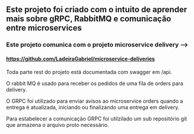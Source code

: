 ## Este projeto foi criado com o intuito de aprender mais sobre gRPC, RabbitMQ e comunicação entre microservices

### Este projeto comunica com o projeto microservice delivery -->
#### https://github.com/LadeiraGabriel/microservice-deliveries

Toda parte rest do projeto está documentada com swagger em /api.

O rabbit MQ é usado para receber os pedidos de uma fila de orders para delivery.

O GRPC foi utilizado para enviar  avisos ao microservice orders quando a entrega é atualizada, iniciando ou finalizando uma entrega em delivery.

Para estabelecer a comunicação GRPC foi utilzilado um sub repositório git que armazena o arquivo proto necessário.